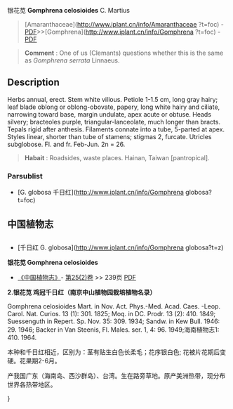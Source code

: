 银花苋 **Gomphrena celosioides** C. Martius

> [Amaranthaceae](http://www.iplant.cn/info/Amaranthaceae ?t=foc) - [PDF](http://iplant.cn/foc/pdf/Amaranthaceae.pdf)>>[Gomphrena](http://www.iplant.cn/info/Gomphrena ?t=foc) - [PDF](http://www.iplant.cn/foc/pdf/Gomphrena.pdf)

> **Comment** : 
> One of us (Clemants) questions whether this is the same as *Gomphrena* *serrata* Linnaeus.

## Description

Herbs annual, erect. Stem white villous. Petiole 1-1.5 cm, long gray hairy; leaf blade oblong or oblong-obovate, papery, long white hairy and ciliate, narrowing toward base, margin undulate, apex acute or obtuse. Heads silvery; bracteoles purple, triangular-lanceolate, much longer than bracts. Tepals rigid after anthesis. Filaments connate into a tube, 5-parted at apex. Styles linear, shorter than tube of stamens; stigmas 2, furcate. Utricles subglobose. Fl. and fr. Feb-Jun. 2n = 26.

> **Habait** : 
> Roadsides, waste places. Hainan, Taiwan [pantropical].

### Parsublist

* [G.  globosa  千日红](http://www.iplant.cn/info/Gomphrena globosa?t=foc)

## 中国植物志

## 
* [千日红  G.  globosa](http://www.iplant.cn/info/Gomphrena globosa?t=z)

**银花苋 Gomphrena celosioides**

* [《中国植物志》](http://www.iplant.cn/frps)- [第25(2)卷](http://www.iplant.cn/frps/vol/25(2)) >> 239页 [PDF](http://www.iplant.cn/frps/pdf/25(2)/239.pdf)

**2.银花苋 鸡冠千日红（南京中山植物园栽培植物名录）**

Gomphrena celosioides Mart. in Nov. Act. Phys.-Med. Acad. Caes. -Leop. Carol. Nat. Curios. 13 (1): 301. 1825; Moq. in DC. Prodr. 13 (2): 410. 1849; Suessenguth in Repert. Sp. Nov. 35: 309. 1934; Sandw. in Kew Bull. 1946: 29. 1946; Backer in Van Steenis, Fl. Males. ser. 1, 4: 96. 1949;海南植物志1: 410. 1964.

本种和千日红相近，区别为：茎有贴生白色长柔毛；花序银白色; 花被片花期后变硬。花果期2-6月。

产我国广东（海南岛、西沙群岛）、台湾。生在路旁草地。原产美洲热带，现分布世界各热带地区。

}